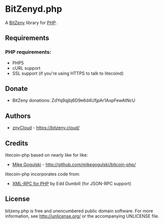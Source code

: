 BitZenyd.php
===========

A [BitZeny] library for [PHP](http://www.php.net/).

Requirements
------------

### PHP requirements:
* PHP5
* cURL support  
* SSL support (if you're using HTTPS to talk to litecoind)

Donate
------

* BitZeny donations: ZdYq9qjbj6D9e6d4UfjpAr1AxpFewAtNcU

Authors
-------

* [znyCloud](http://github.com/znyCloud) -
  <https://bitzeny.cloud/>

Credits
-------

litecoin-php based on nearly like for like:
* [Mike Gogulski](http://github.com/mikegogulski/bitcoin-php) -
  <http://github.com/mikegogulski/bitcoin-php/>


litecoin-php incorporates code from:

* [XML-RPC for PHP][XML-RPC-PHP] by Edd Dumbill (for JSON-RPC support)

License
-------

bitzeny.php is free and unencumbered public domain software. For more
information, see <http://unlicense.org/> or the accompanying UNLICENSE file.


[BitZeny]:		http://bitzeny.org/
[XML-RPC-PHP]:	http://phpxmlrpc.sourceforge.net/
